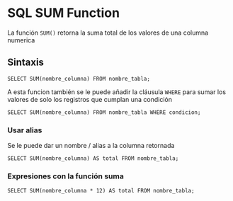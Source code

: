 # SQL SUM Function

La función `SUM()` retorna la suma total de los valores de una columna numerica

## Sintaxis

```
SELECT SUM(nombre_columna) FROM nombre_tabla;
```

A esta funcion también se le puede añadir la cláusula `WHERE` para sumar los valores de solo los registros que cumplan una condición

```
SELECT SUM(nombre_columna) FROM nombre_tabla WHERE condicion;
```

### Usar alias

Se le puede dar un nombre / alias a la columna retornada

```
SELECT SUM(nombre_columna) AS total FROM nombre_tabla;
```

### Expresiones con la función suma

```
SELECT SUM(nombre_columna * 12) AS total FROM nombre_tabla;
```
